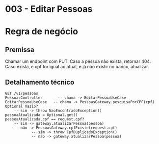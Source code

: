# 003 - Editar Pessoas

# Regra de negócio

## Premissa

Chamar um endpoint com PUT. Caso a pessoa não exista, retornar 404.
Caso exista, e cpf for igual ao atual, e já não existir no banco, atualizar.

## Detalhamento técnico

```
GET /v1/pessoas
PessoasController       -- chama -> EditarPessoaUseCase
EditarPessoaUseCase   -- chama -> PessoasGateway.pesquisaPorCPF(cpf)
Optional Vazio?
    -- sim -> throw NaoEncontradoException()
pessoaAtualizada = Optional.get()
pessoaAtualizada.cpf == request.cpf?
    -- sim -> gateway.atualizarPessoa(pessoa)
    -- não -> PessoasGateway.cpfExiste(request.cpf)
            -- sim -> throw CpfDuplicadoException()
            -- não -> gateway.atualizarPessoa(pessoa)
```

